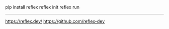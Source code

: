 pip install reflex
reflex init
reflex run

-----------
https://reflex.dev/
https://github.com/reflex-dev